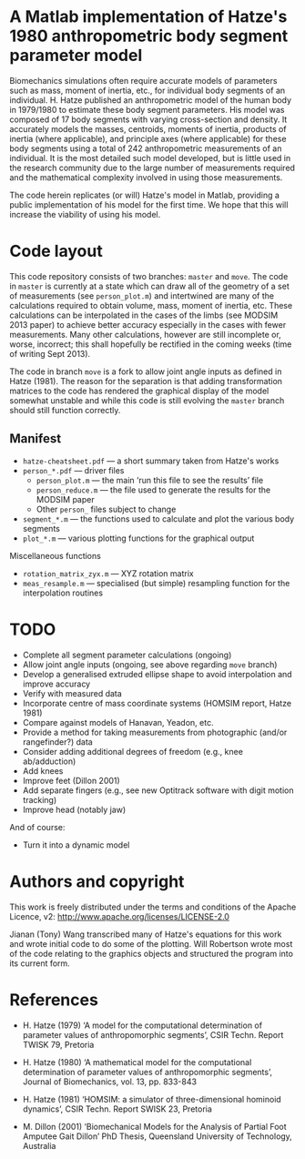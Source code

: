# A Matlab implementation of Hatze's 1980 anthropometric body segment parameter model

Biomechanics simulations often require accurate models of parameters such as mass, moment of inertia, etc., for individual body segments of an individual.
H. Hatze published an anthropometric model of the human body in 1979/1980 to estimate these body segment parameters.
His model was composed of 17 body segments with varying cross-section and density.
It accurately models the masses, centroids, moments of inertia, products of inertia (where applicable), and principle axes (where applicable) for these body segments using a total of 242 anthropometric measurements of an individual.
It is the most detailed such model developed, but is little used in the research community due to the large number of measurements required and the mathematical complexity involved in using those measurements.

The code herein replicates (or will) Hatze's model in Matlab, providing a public implementation of his model for the first time.
We hope that this will increase the viability of using his model.

# Code layout

This code repository consists of two branches: `master` and `move`.
The code in `master` is currently at a state which can draw all of the geometry of a set of measurements (see `person_plot.m`) and intertwined are many of the calculations required to obtain volume, mass, moment of inertia, etc.
These calculations can be interpolated in the cases of the limbs (see MODSIM 2013 paper) to achieve better accuracy especially in the cases with fewer measurements.
Many other calculations, however are still incomplete or, worse, incorrect; this shall hopefully be rectified in the coming weeks (time of writing Sept 2013).

The code in branch `move` is a fork to allow joint angle inputs as defined in Hatze (1981).
The reason for the separation is that adding transformation matrices to the code has rendered the graphical display of the model somewhat unstable and while this code is still evolving the `master` branch should still function correctly.

## Manifest

* `hatze-cheatsheet.pdf` — a short summary taken from Hatze's works
* `person_*.pdf` — driver files
   * `person_plot.m` — the main ‘run this file to see the results’ file
   * `person_reduce.m` — the file used to generate the results for the MODSIM paper
   * Other `person_` files subject to change
* `segment_*.m` — the functions used to calculate and plot the various body segments
* `plot_*.m` — various plotting functions for the graphical output

Miscellaneous functions

* `rotation_matrix_zyx.m` — XYZ rotation matrix
* `meas_resample.m` — specialised (but simple) resampling function for the interpolation routines

# TODO

* Complete all segment parameter calculations (ongoing)
* Allow joint angle inputs (ongoing, see above regarding `move` branch)
* Develop a generalised extruded ellipse shape to avoid interpolation and improve accuracy
* Verify with measured data
* Incorporate centre of mass coordinate systems (HOMSIM report, Hatze 1981)
* Compare against models of Hanavan, Yeadon, etc.
* Provide a method for taking measurements from photographic (and/or rangefinder?) data
* Consider adding additional degrees of freedom (e.g., knee ab/adduction)
* Add knees
* Improve feet (Dillon 2001)
* Add separate fingers (e.g., see new Optitrack software with digit motion tracking)
* Improve head (notably jaw)

And of course:

* Turn it into a dynamic model

# Authors and copyright

This work is freely distributed under the terms and conditions of the Apache Licence, v2:
 <http://www.apache.org/licenses/LICENSE-2.0>

Jianan (Tony) Wang transcribed many of Hatze's equations for this work and wrote initial code to do some of the plotting.
Will Robertson wrote most of the code relating to the graphics objects and structured the program into its current form.

# References

* H. Hatze (1979) ‘A model for the computational determination of parameter values of anthropomorphic segments’, CSIR Techn. Report TWISK 79, Pretoria

* H. Hatze (1980) ‘A mathematical model for the computational determination of parameter values of anthropomorphic segments’, Journal of Biomechanics, vol. 13, pp. 833-843

* H. Hatze (1981) ‘HOMSIM: a simulator of three-dimensional hominoid dynamics’, CSIR Techn. Report SWISK 23, Pretoria

* M. Dillon (2001) ‘Biomechanical Models for the Analysis of Partial Foot Amputee Gait
Dillon’ PhD Thesis, Queensland University of Technology, Australia
